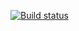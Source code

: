 [![Build status](https://ci.appveyor.com/api/projects/status/biu0v5cv3l3gmgrw?svg=true)](https://ci.appveyor.com/project/Valted-cmd/bdd)